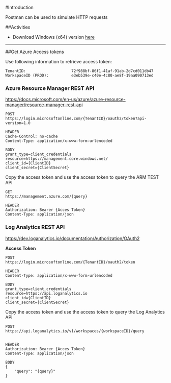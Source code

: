 #Introduction

Postman can be used to simulate HTTP requests

##Activities

- Download Windows (x64) version [here](https://dl.pstmn.io/download/latest/win64)


---
##Get Azure Access tokens

Use following information to retrieve access token:
```
TenantID:                    72f988bf-86f1-41af-91ab-2d7cd011db47
WorkspaceID (PROD):          e3eb539e-c40e-4c80-ae8f-19aa090713ed 

```

### Azure Resource Manager REST API

<https://docs.microsoft.com/en-us/azure/azure-resource-manager/resource-manager-rest-api>

```
POST 
https://login.microsoftonline.com/{TenantID}/oauth2/token?api-version=1.0

HEADER
Cache-Control: no-cache
Content-Type: application/x-www-form-urlencoded

BODY
grant_type=client_credentials
resource=https://management.core.windows.net/
client_id={ClientID}
client_secret={ClientSecret}

```
Copy the access token and use the access token to query the ARM TEST API
```
GET
https://management.azure.com/{query}

HEADER
Authorization: Bearer {Acces Token}
Content-Type: application/json
```

### Log Analytics REST API
<https://dev.loganalytics.io/documentation/Authorization/OAuth2>

**Access Token**
```
POST 
https://login.microsoftonline.com/{TenantID}/oauth2/token

HEADER
Content-Type: application/x-www-form-urlencoded

BODY
grant_type=client_credentials
resource=https://api.loganalytics.io
client_id={ClientID}
client_secret={ClientSecret}
```
Copy the access token and use the access token to query the Log Analytics API
```
POST
https://api.loganalytics.io/v1/workspaces/{workspaceID}/query


HEADER
Authorization: Bearer {Acces Token}
Content-Type: application/json

BODY
{
    "query": "{query}"
}
```





